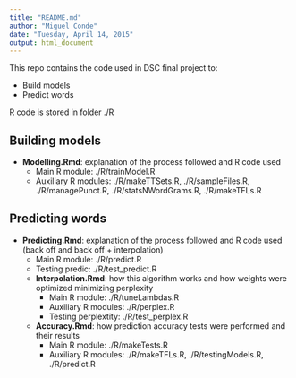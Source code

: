 ```yaml
---
title: "README.md"
author: "Miguel Conde"
date: "Tuesday, April 14, 2015"
output: html_document
---
```


This repo contains the code used in DSC final project to:

- Build models
- Predict words

R code is stored in folder ./R

## Building models

- **Modelling.Rmd**: explanation of the process followed and R code used
    + Main R module: ./R/trainModel.R
    + Auxiliary R modules: ./R/makeTTSets.R, ./R/sampleFiles.R, ./R/managePunct.R, ./R/statsNWordGrams.R, ./R/makeTFLs.R

## Predicting words

- **Predicting.Rmd**: explanation of the process followed and R code used (back off and back off + interpolation)
    + Main R module: ./R/predict.R
    + Testing predic: ./R/test_predict.R
    + **Interpolation.Rmd**: how this algorithm works and how weights were optimized minimizing perplexity
        + Main R module: ./R/tuneLambdas.R
        + Auxiliary R modules: ./R/perplex.R
        + Testing perplextity: ./R/test_perplex.R
    + **Accuracy.Rmd**: how prediction accuracy tests were performed and their results
        + Main R module: ./R/makeTests.R
        + Auxiliary R modules: ./R/makeTFLs.R, ./R/testingModels.R, ./R/predict.R


